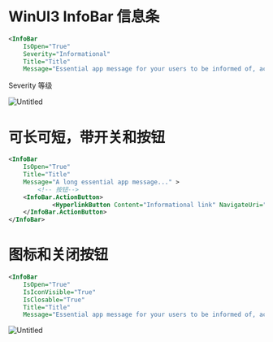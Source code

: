 # WinUI3 InfoBar 信息条

```xml
<InfoBar
    IsOpen="True"
    Severity="Informational"
    Title="Title"
    Message="Essential app message for your users to be informed of, acknowledge, or take action on." />
```

Severity 等级

![Untitled](WinUI3%20InfoBar%20%E4%BF%A1%E6%81%AF%E6%9D%A1%20beda7246b86e4fd49c4e72ea72754401/Untitled.png)

# 可长可短，带开关和按钮

```xml
<InfoBar
    IsOpen="True"
    Title="Title"
    Message="A long essential app message..." >
		<!-- 按钮-->
    <InfoBar.ActionButton>
            <HyperlinkButton Content="Informational link" NavigateUri="https://www.example.com" />
    </InfoBar.ActionButton>
</InfoBar>
```

# 图标和关闭按钮

```xml
<InfoBar
    IsOpen="True"
    IsIconVisible="True"
    IsClosable="True"
    Title="Title"
    Message="Essential app message for your users to be informed of, acknowledge, or take action on." />
```

![Untitled](WinUI3%20InfoBar%20%E4%BF%A1%E6%81%AF%E6%9D%A1%20beda7246b86e4fd49c4e72ea72754401/Untitled%201.png)
